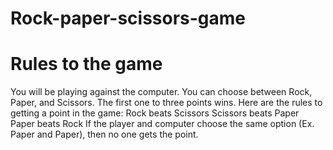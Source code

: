 # Rock-paper-scissors-game
# Rules to the game
You will be playing against the computer.
You can choose between Rock, Paper, and Scissors.
The first one to three points wins.
Here are the rules to getting a point in the game:
Rock beats Scissors
Scissors beats Paper
Paper beats Rock
 If the player and computer choose the same option (Ex. Paper and Paper), then no one gets the point.
        

